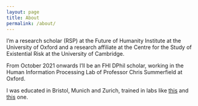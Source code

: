 ```yaml
---
layout: page
title: About
permalink: /about/
---
```


I’m a research scholar (RSP) at the Future of Humanity Institute at the University of Oxford and a research affiliate at the Centre for the Study of Existential Risk at the University of Cambridge.

From October 2021 onwards I’ll be an FHI DPhil scholar, working in the Human Information Processing Lab of Professor Chris Summerfield at Oxford.

I was educated in Bristol, Munich and Zurich, trained in labs like [this](https://www.ini.uzh.ch/en/research/groups/zfinch.html) and [this](https://cogneuro.bio.lmu.de/) one. 
